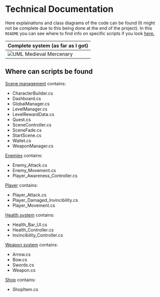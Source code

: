 # Technical Documentation
Here explainations and class diagrams of the code can be found (It might not be complete due to this being done at the end of the project). In this `README` you can see where to find info on specific scripts if you look [here.](#where-can-scripts-be-found)
 
|Complete system (as far as I got)|
|-|
|![UML Medieval Mercenary](https://github.com/user-attachments/assets/93fb724a-b3bd-41dc-aacf-777ca41d1ccc)|

## Where can scripts be found
[Scene management](01.%20Scene%20management.md) contains:
- CharacterBuilder.cs
- Dashboard.cs
- GlobalManager.cs
- LevelManager.cs
- LevelRewardData.cs
- Quest.cs
- SceneController.cs
- SceneFade.cs
- StartScene.cs
- Wallet.cs
- WeaponManager.cs

[Enemies](02.%20Enemies.md) contains:
- Enemy_Attack.cs
- Enemy_Movement.cs
- Player_Awareness_Controller.cs

[Player](03.%20Player.md) contains:
- Player_Attack.cs
- Player_Damaged_Invincibility.cs
- Player_Movement.cs

[Health system](04.%20Health%20system.md) contains:
- Health_Bar_UI.cs
- Health_Controller.cs
- Invincibility_Controller.cs

[Weapon system]() contains:
- Arrow.cs
- Bow.cs
- Swords.cs
- Weapon.cs

[Shop]() contains:
- ShopItem.cs
